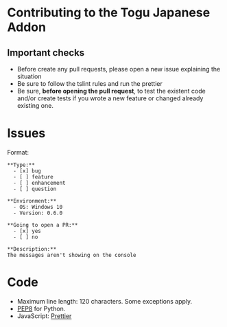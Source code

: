 # Contributing to the Togu Japanese Addon 

## Important checks
  - Before create any pull requests, please open a new issue explaining the situation
  - Be sure to follow the tslint rules and run the prettier
  - Be sure, **before opening the pull request**, to test the existent code and/or create tests if you wrote a new feature or changed already existing one.

# Issues
Format:

```text
**Type:**
  - [x] bug  
  - [ ] feature
  - [ ] enhancement
  - [ ] question
 
**Environment:**
  - OS: Windows 10
  - Version: 0.6.0 
 
**Going to open a PR:**
  - [x] yes
  - [ ] no
 
**Description:**  
The messages aren't showing on the console
```

# Code
- Maximum line length: 120 characters. Some exceptions apply.
- [PEP8](https://www.python.org/dev/peps/pep-0008/) for Python.
- JavaScript: [Prettier](../.prettierrc)
